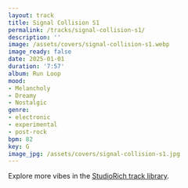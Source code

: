 ```yaml
---
layout: track
title: Signal Collision S1
permalink: /tracks/signal-collision-s1/
description: ''
image: /assets/covers/signal-collision-s1.webp
image_ready: false
date: 2025-01-01
duration: '7:57'
album: Run Loop
mood:
- Melancholy
- Dreamy
- Nostalgic
genre:
- electronic
- experimental
- post-rock
bpm: 82
key: G
image_jpg: /assets/covers/signal-collision-s1.jpg
---
```


Explore more vibes in the [StudioRich track library](/tracks/).
